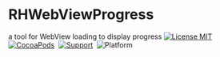 # RHWebViewProgress
a tool for WebView loading to display  progress
[![License MIT](https://img.shields.io/badge/license-MIT-green.svg?style=flat)](https://github.com/cochat/RHWebViewProgress/raw/master/LICENSE)&nbsp;
[![CocoaPods](http://img.shields.io/cocoapods/v/RHWebViewProgress.svg?style=flat)](http://cocoapods.org/?q=RHWebViewProgress)&nbsp;
[![Support](https://img.shields.io/badge/support-iOS%207%2B%20-blue.svg?style=flat)](https://www.apple.com/nl/ios/)&nbsp;
![Platform](http://cocoapod-badges.herokuapp.com/p/RHWebViewProgress/badge.png)&nbsp;
